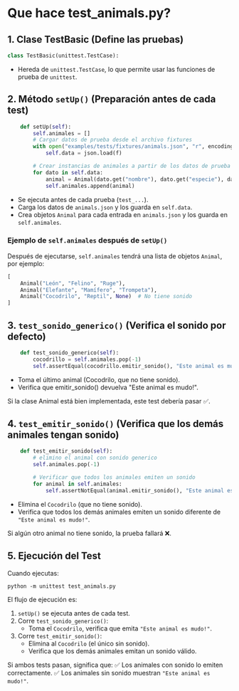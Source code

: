 # Que hace test_animals.py?

## 1. Clase TestBasic (Define las pruebas)

```python
class TestBasic(unittest.TestCase):
```
- Hereda de `unittest.TestCase`, lo que permite usar las funciones de prueba de `unittest`.

## 2. Método `setUp()` (Preparación antes de cada test)

```python
    def setUp(self):
        self.animales = []
        # Cargar datos de prueba desde el archivo fixtures
        with open("examples/tests/fixtures/animals.json", "r", encoding="utf-8") as f:
            self.data = json.load(f)

        # Crear instancias de animales a partir de los datos de prueba
        for dato in self.data:
            animal = Animal(dato.get("nombre"), dato.get("especie"), dato.get("sonido"))
            self.animales.append(animal)

```

- Se ejecuta antes de cada prueba (`test_...`).
- Carga los datos de `animals.json` y los guarda en `self.data`.
- Crea objetos `Animal` para cada entrada en `animals.json` y los guarda en `self.animales`.

### Ejemplo de `self.animales` después de `setUp()`

Después de ejecutarse, `self.animales` tendrá una lista de objetos `Animal`, por ejemplo:

```python
[
    Animal("León", "Felino", "Ruge"),
    Animal("Elefante", "Mamífero", "Trompeta"),
    Animal("Cocodrilo", "Reptil", None)  # No tiene sonido
]
```

## 3. `test_sonido_generico()` (Verifica el sonido por defecto)

```python
    def test_sonido_generico(self):
        cocodrillo = self.animales.pop(-1)
        self.assertEqual(cocodrillo.emitir_sonido(), "Este animal es mudo!")
```

- Toma el último animal (Cocodrilo, que no tiene sonido).
- Verifica que emitir_sonido() devuelva "Este animal es mudo!".

Si la clase Animal está bien implementada, este test debería pasar ✅.

## 4. `test_emitir_sonido()` (Verifica que los demás animales tengan sonido)

```python
    def test_emitir_sonido(self):
        # elimino el animal con sonido generico
        self.animales.pop(-1)

        # Verificar que todos los animales emiten un sonido
        for animal in self.animales:
            self.assertNotEqual(animal.emitir_sonido(), "Este animal es mudo!")
```

- Elimina el `Cocodrilo` (que no tiene sonido).
- Verifica que todos los demás animales emiten un sonido diferente de `"Este animal es mudo!"`.

Si algún otro animal no tiene sonido, la prueba fallará ❌.

## 5. Ejecución del Test

Cuando ejecutas:

```commandline
python -m unittest test_animals.py
```

El flujo de ejecución es:

1. `setUp()` se ejecuta antes de cada test.
2. Corre `test_sonido_generico()`:
    - Toma el `Cocodrilo`, verifica que emita `"Este animal es mudo!"`.
3. Corre `test_emitir_sonido()`:
    - Elimina al `Cocodrilo` (el único sin sonido).
    - Verifica que los demás animales emitan un sonido válido.

Si ambos tests pasan, significa que: ✅ Los animales con sonido lo emiten correctamente.
✅ Los animales sin sonido muestran `"Este animal es mudo!"`.